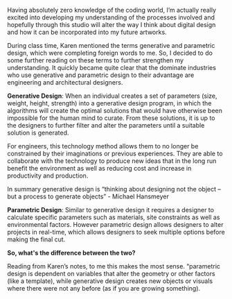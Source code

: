 Having absolutely zero knowledge of the coding world, I’m actually really excited into developing my understanding of the processes involved and hopefully through this studio will alter the way I think about digital design and how it can be incorporated into my future artworks.  

During class time, Karen mentioned the terms generative and parametric design, which were completing foreign words to me. So, I decided to do some further reading on these terms to further strengthen my understanding. It quickly became quite clear that the dominate industries who use generative and parametric design to their advantage are engineering and architectural designers.  

**Generative Design**: When an individual creates a set of parameters (size, weight, height, strength) into a generative design program, in which the algorithms will create the optimal solutions that would have otherwise been impossible for the human mind to curate. From these solutions, it is up to the designers to further filter and alter the parameters until a suitable solution is generated.  

For engineers, this technology method allows them to no longer be constrained by their imaginations or previous experiences. They are able to collaborate with the technology to produce new ideas that in the long run benefit the environment as well as reducing cost and increase in productivity and production.  

In summary generative design is “thinking about designing not the object – but a process to generate objects” - Michael Hansmeyer 

**Parametric Design**: Similar to generative design it requires a designer to calculate specific parameters such as materials, site constraints as well as environmental factors. However parametric design allows designers to alter projects in real-time, which allows designers to seek multiple options before making the final cut.  

**So, what's the difference between the two?** 

Reading from Karen’s notes, to me this makes the most sense. “parametric design is dependent on variables that alter the geometry or other factors (like a template), while generative design creates new objects or visuals where there were not any before (as if you are growing something). 
